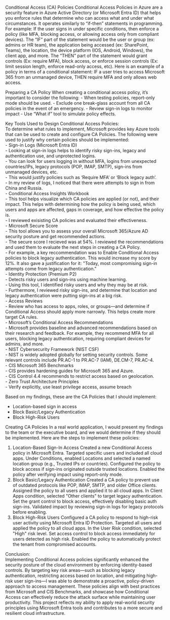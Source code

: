 Conditional Access (CA) Policies 
  Conditional Access Policies in Azure are a security feature in Azure Active Directory (or Microsoft Entra ID) that helps you enforce rules that determine who can access what and under what circumstances. 
  It operates similarly to “if-then” statements in programming. For example: If the user signs in under specific conditions, then enforce a policy (like MFA, blocking access, or allowing access only from compliant devices).
  The “IF” part of the statement would be the user or group (ex: admins or HR team), the application being accessed (ex: SharePoint, Teams), the location, the device platform (IOS, Android, Windows), the client app, and more. 
  The “THEN” part of the statement would grant controls (Ex: require MFA), block access, or enforce session controls (Ex: limit session length, enforce read-only access, etc). 
  Here is an example of a policy in terms of a conditional statement: IF a user tries to access Microsoft 365 from an unmanaged device, THEN require MFA and only allows web access. 

Preparing a CA Policy
  When creating a conditional access policy, it’s important to consider the following: 
    - When testing policies, report-only mode should be used. 
    - Exclude one break-glass account from all CA policies in the event of an emergency. 
    - Review sign-in logs to monitor impact 
    - Use “What if” tool to simulate policy effects. 

  Key Tools Used to Design Conditional Access Policies:  
    To determine what rules to implement, Microsoft provides key Azure tools that can be used to create and configure CA Policies.
    The following were used to justify why certain policies should be implemented:     
    - Sign-in Logs (Microsoft Entra ID)   
      - Looking at sign-in logs helps to identify risky sign-ins, legacy and authentication use, and unprotected logins.   
      - You can look for users logging in without MFA, logins from unexpected countries/IPs, legacy protocols (POP, IMAP, SMTP), sign-ins from unmanaged devices, etc.   
      - This would justify policies such as ‘Require MFA’ or ‘Block legacy auth’.   
      - In my review of logs, I noticed that there were attempts to sign in from China and Russia.  
    - Conditional Access Insights Workbook   
      - This tool helps visualize which CA policies are applied (or not), and their impact. This helps with determining how the policy is being used, which users and apps are affected, gaps in coverage, and how effective the policy is.   
      - I reviewed exisisting CA policies and evaluated their effectiveness.  
    - Microsoft Secure Score   
      - This tool allows you to assess your overall Microsoft 365/Azure AD security posture and get recommended actions.      
      - The secure score I recieved was at 54%. I reviewed the recommendations and used them to evaluate the next steps in creating a CA Policy.  
        - For example, a key reccommendation was to Enable Conditional Access policies to block legacy authentication. This would increase my score by 12%. It also gave a justification for it: "Today, most compromising sign-in attempts come from legacy authentication."  
    - Identity Protection (Premium P2)   
      - Detects risky users and sign-ins using machine learning.   
      - Using this tool, I identified risky users and why they may be at risk.  
      - Furthermore, I reviewed risky sign-ins, and determine that location and legacy authentication were putting sign-ins at a big risk.  
    - Access Reviews   
      - Review who has access to apps, roles, or groups—and determine if Conditional Access should apply more narrowly. This helps create more target CA rules.    
    - Microsoft’s Conditional Access Recommendations   
      - Microsoft provides baseline and advanced recommendations based on their research and feedback. For example, they recommend MFA for all users, blocking legacy authentication, requiring compliant devices for admins, and more.   
    - NIST Cybersecurity Framework (NIST CSF)   
      - NIST is widely adopted globally for setting security controls. Some relevant controls include PR.AC-1 to PR.AC-7 (IAM), DE.CM-7, PR.AC-4.   
    - CIS Microsoft 365 Benchmarks   
      - CIS provides hardening guides for Microsoft 365 and Azure.  
      - CIS Control 4.4 recommends to restrict access based on geolocation.  
    - Zero Trust Architecture Principles    
      - Verify explicitly, use least privilege access, assume breach   

Based on my findings, these are the CA Policies that I should implement:
  - Location-based sign in access
  - Block Basic/Legacy Authentication 
  - Block High-Risk Users

Creating CA Policies
  In a real world application, I would present my findings to the team or the executive board, and we would determine if they should be implemented. Here are the steps to implement these policies:
  1. Location-Based Sign-In Access
    Created a new Conditional Access policy in Microsoft Entra.
    Targeted specific users and included all cloud apps.
    Under Conditions, enabled Locations and selected a named location group (e.g., Trusted IPs or countries).
    Configured the policy to block access if sign-ins originated outside trusted locations.
    Enabled the policy after verifying impact using report-only mode.
2. Block Basic/Legacy Authentication
  Created a CA policy to prevent use of outdated protocols like POP, IMAP, SMTP, and older Office clients.
  Assigned the policy to all users and applied it to all cloud apps.
  In Client Apps condition, selected "Other clients" to target legacy authentication.
  Set the grant control to block access, effectively disabling basic auth sign-ins.
  Validated impact by reviewing sign-in logs for legacy protocols before enabling.
3. Block High-Risk Users
  Configured a CA policy to respond to high-risk user activity using Microsoft Entra ID Protection.
  Targeted all users and applied the policy to all cloud apps.
  In the User Risk condition, selected "High" risk level.
  Set access control to block access immediately for users detected as high risk.
  Enabled the policy to automatically protect the tenant from compromised accounts.

Conclusion:  
Implementing Conditional Access policies significantly enhanced the security posture of the cloud environment by enforcing identity-based controls. 
By targeting key risk areas—such as blocking legacy authentication, restricting access based on location, and mitigating high-risk user sign-ins—I was able to demonstrate a proactive, policy-driven approach to access management. 
These policies align with best practices from Microsoft and CIS Benchmarks, and showcase how Conditional Access can effectively reduce the attack surface while maintaining user productivity. 
This project reflects my ability to apply real-world security principles using Microsoft Entra tools and contributes to a more secure and resilient cloud infrastructure.
